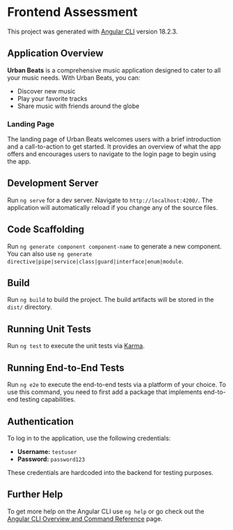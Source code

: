 # Frontend Assessment

This project was generated with [Angular CLI](https://github.com/angular/angular-cli) version 18.2.3.

## Application Overview

**Urban Beats** is a comprehensive music application designed to cater to all your music needs. With Urban Beats, you can:

- Discover new music
- Play your favorite tracks
- Share music with friends around the globe

### Landing Page

The landing page of Urban Beats welcomes users with a brief introduction and a call-to-action to get started. It provides an overview of what the app offers and encourages users to navigate to the login page to begin using the app.

## Development Server

Run `ng serve` for a dev server. Navigate to `http://localhost:4200/`. The application will automatically reload if you change any of the source files.

## Code Scaffolding

Run `ng generate component component-name` to generate a new component. You can also use `ng generate directive|pipe|service|class|guard|interface|enum|module`.

## Build

Run `ng build` to build the project. The build artifacts will be stored in the `dist/` directory.

## Running Unit Tests

Run `ng test` to execute the unit tests via [Karma](https://karma-runner.github.io).

## Running End-to-End Tests

Run `ng e2e` to execute the end-to-end tests via a platform of your choice. To use this command, you need to first add a package that implements end-to-end testing capabilities.

## Authentication

To log in to the application, use the following credentials:

- **Username:** `testuser`
- **Password:** `password123`

These credentials are hardcoded into the backend for testing purposes.

## Further Help

To get more help on the Angular CLI use `ng help` or go check out the [Angular CLI Overview and Command Reference](https://angular.dev/tools/cli) page.
